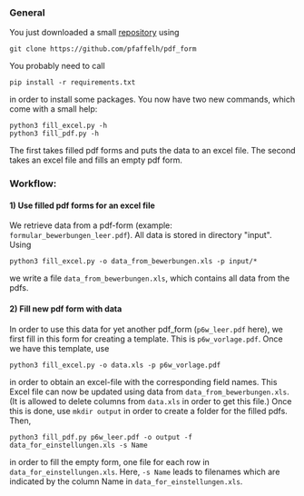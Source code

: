 ### General

You just downloaded a small [repository](https://github.com/pfaffelh/pdf_form)  using
```
git clone https://github.com/pfaffelh/pdf_form
```
You probably need to call
```
pip install -r requirements.txt
```
in order to install some packages. You now have two new commands, which come with a small help:
```
python3 fill_excel.py -h
python3 fill_pdf.py -h
```
The first takes filled pdf forms and puts the data to an excel file. 
The second takes an excel file and fills an empty pdf form.

### Workflow:

#### 1) Use filled pdf forms for an excel file

We retrieve data from a pdf-form (example: `formular_bewerbungen_leer.pdf`). All data is stored in directory "input".
Using 
```
python3 fill_excel.py -o data_from_bewerbungen.xls -p input/*
```
we write a file `data_from_bewerbungen.xls`, which contains all data from the pdfs.

#### 2) Fill new pdf form with data

In order to use this data for yet another pdf_form (`p6w_leer.pdf` here), we first fill in this form for creating a template. This is `p6w_vorlage.pdf`. Once we have this template, use
```
python3 fill_excel.py -o data.xls -p p6w_vorlage.pdf
```
in order to obtain an excel-file with the corresponding field names. This Excel file can now be updated using data from `data_from_bewerbungen.xls`. (It is allowed to delete columns from `data.xls` in order to get this file.) Once this is done, use `mkdir output` in order to create a folder for the filled pdfs. Then,
```
python3 fill_pdf.py p6w_leer.pdf -o output -f data_for_einstellungen.xls -s Name
```
in order to fill the empty form, one file for each row in `data_for_einstellungen.xls`. Here, `-s Name` leads to filenames which are indicated by the column Name in `data_for_einstellungen.xls`.

